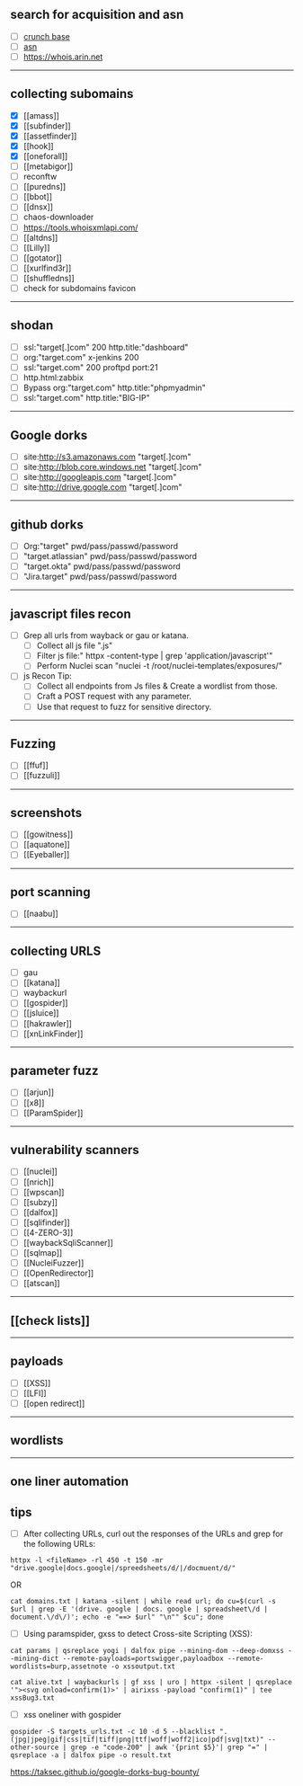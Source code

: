 
## search for acquisition and asn

- [ ] [crunch base](https://www.crunchbase.com/)
- [ ] [asn](https://bgp.he.net/)
- [ ] https://whois.arin.net
---------------------
## collecting subomains 

- [x] [[amass]]
- [x] [[subfinder]]
- [x] [[assetfinder]]
- [x] [[hook]]
- [x] [[oneforall]]
- [ ] [[metabigor]]
- [ ] reconftw
- [ ] [[puredns]]
- [ ] [[bbot]]
- [ ] [[dnsx]]
- [ ] chaos-downloader
- [ ] https://tools.whoisxmlapi.com/
- [ ] [[altdns]]
- [ ] [[Lilly]]
- [ ] [[gotator]]
- [ ] [[xurlfind3r]]
- [ ] [[shuffledns]]
- [ ] check for subdomains favicon
----------------------
## shodan

- [ ] ssl:"target[.]com"  200 http.title:"dashboard"  <!-- unauthenticated dashboard -->
- [ ] org:"target.com" x-jenkins 200 <!-- unauthenticated jenkins server -->
- [ ] ssl:"target.com" 200 proftpd port:21 <!-- proftpd port:21 org:"target.com" -->
- [ ] http.html:zabbix <!-- CVE-2022-24255 Main & Admin Portals: Authentication -->
- [ ] Bypass org:"target.com" http.title:"phpmyadmin" <!-- PhpMyAdmin -->
- [ ] ssl:"target.com" http.title:"BIG-IP" <!--F5 BIG-IP using CVE-2020-5902 -->
-------------------------------------
## Google dorks

- [ ] site:http://s3.amazonaws.com "target[.]com"
- [ ] site:http://blob.core.windows.net "target[.]com"
- [ ] site:http://googleapis.com "target[.]com"
- [ ] site:http://drive.google.com "target[.]com"
--------------------------------------------
## github dorks

- [ ] Org:"target" pwd/pass/passwd/password
- [ ] "target.atlassian" pwd/pass/passwd/password
- [ ] "target.okta" pwd/pass/passwd/password
- [ ] "Jira.target" pwd/pass/passwd/password
----------------------------
## javascript files recon

- [ ] Grep all urls from wayback or gau or katana.
	- [ ] Collect all js file ".js"
	- [ ] Filter js file:" httpx -content-type | grep 'application/javascript'"
	- [ ] Perform Nuclei scan "nuclei -t /root/nuclei-templates/exposures/"

- [ ] js Recon Tip:
	- [ ] Collect all endpoints from Js files & Create a wordlist from those.
	- [ ] Craft a POST request with any parameter.
	- [ ] Use that request to fuzz for sensitive directory.
-----------------
## Fuzzing

- [ ] [[ffuf]]
- [ ] [[fuzzuli]]
---------------------------
## screenshots

- [ ] [[gowitness]]
- [ ] [[aquatone]]
- [ ] [[Eyeballer]]
------------------------------
## port scanning

- [ ] [[naabu]]
-----------------------
## collecting URLS

- [ ] gau
- [ ] [[katana]]
- [ ] waybackurl
- [ ] [[gospider]]
- [ ] [[jsluice]]
- [ ] [[hakrawler]]
- [ ] [[xnLinkFinder]]
---------------------
## parameter fuzz
- [ ] [[arjun]]
- [ ] [[x8]]
- [ ] [[ParamSpider]]
-------------------------------------
## vulnerability scanners

- [ ] [[nuclei]]
- [ ] [[nrich]]
- [ ] [[wpscan]]
- [ ] [[subzy]]
- [ ] [[dalfox]]
- [ ] [[sqlifinder]]
- [ ] [[4-ZERO-3]]
- [ ] [[waybackSqliScanner]]
- [ ] [[sqlmap]]
- [ ] [[NucleiFuzzer]]
- [ ] [[OpenRedirector]]
- [ ] [[atscan]]
----------------------
## [[check lists]]

---------------------------------
## payloads

- [ ] [[XSS]]
- [ ] [[LFI]]
- [ ] [[open redirect]]
-------------
## wordlists

----------------
## one liner automation
## tips

- [ ] After collecting URLs, curl out the responses of the URLs and grep for the following URLs:

```
httpx -l <fileName> -rl 450 -t 150 -mr "drive.google|docs.google|/spreedsheets/d/|/docmuent/d/" 
```

OR

```
cat domains.txt | katana -silent | while read url; do cu=$(curl -s $url | grep -E '(drive. google | docs. google | spreadsheet\/d | document.\/d\/)'; echo -e "==> $url" "\n"" $cu"; done
```

- [ ] Using paramspider, gxss to detect Cross-site Scripting (XSS): 

```
cat params | qsreplace yogi | dalfox pipe --mining-dom --deep-domxss --mining-dict --remote-payloads=portswigger,payloadbox --remote-wordlists=burp,assetnote -o xssoutput.txt
```

```
cat alive.txt | waybackurls | gf xss | uro | httpx -silent | qsreplace '"><svg onload=confirm(1)>' | airixss -payload "confirm(1)" | tee xssBug3.txt
```

- [ ] xss oneliner with gospider 
```
gospider -S targets_urls.txt -c 10 -d 5 --blacklist ".(jpg|jpeg|gif|css|tif|tiff|png|ttf|woff|woff2|ico|pdf|svg|txt)" --other-source | grep -e "code-200" | awk '{print $5}'| grep "=" | qsreplace -a | dalfox pipe -o result.txt
```
https://taksec.github.io/google-dorks-bug-bounty/

